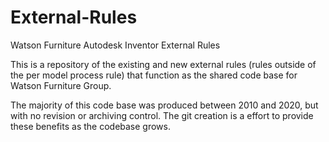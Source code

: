 # External-Rules
Watson Furniture Autodesk Inventor External Rules

This is a repository of the existing and new external rules (rules outside of the per model process rule) that function as the shared code base for Watson Furniture Group. 

The majority of this code base was produced between 2010 and 2020, but with no revision or archiving control. The git creation is a effort to provide these benefits as the codebase grows.

